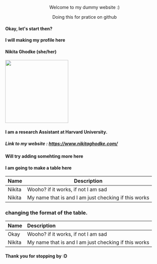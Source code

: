 <p align="center"> Welcome to my dummy website :)
<p align="center"> Doing this for pratice on github
 

#### Okay, let's start then?

#### I will making my profile here

#### Nikita Ghodke (she/her)

<img src="https://user-images.githubusercontent.com/87821749/203017346-7b4c5392-ebba-4a21-afa7-3ed2da8fec1a.jpg" width="200">

#### I am a research Assistant at Harvard University.

##### Link to my website : https://www.nikitaghodke.com/


#### Will try adding somehting more here

#### I am going to make a table here
 
| Name    | Description |
| -----   | ----------- |
| Nikita  | Wooho? if it works, if not I am sad| 
| Nikita  | My name that is and I am just checking if this works | 

### changing the format of the table.

| Name    | Description |
| :----   | :---------- |
| Okay    | Wooho? if it works, if not I am sad | 
| Nikita  | My name that is and I am just checking if this works | 


#### Thank you for stopping by :D
